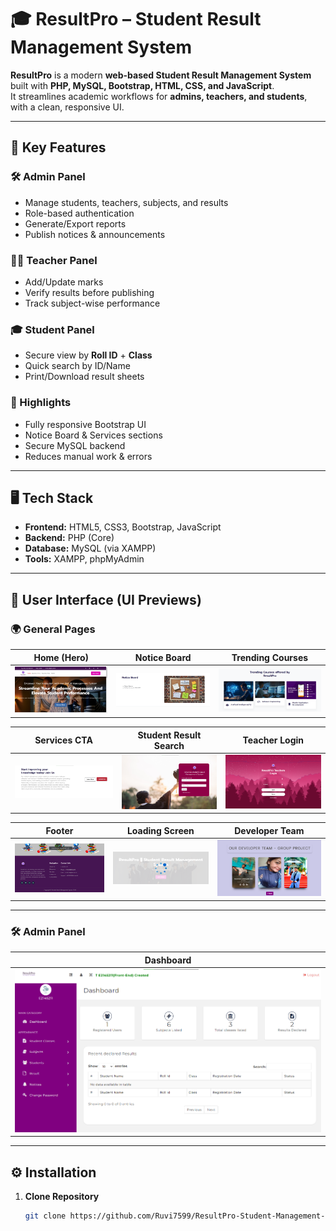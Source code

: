 # 🎓 ResultPro – Student Result Management System

**ResultPro** is a modern **web-based Student Result Management System** built with **PHP, MySQL, Bootstrap, HTML, CSS, and JavaScript**.  
It streamlines academic workflows for **admins, teachers, and students**, with a clean, responsive UI.

---

## 🚀 Key Features

### 🛠️ Admin Panel
- Manage students, teachers, subjects, and results
- Role-based authentication
- Generate/Export reports
- Publish notices & announcements

### 👩‍🏫 Teacher Panel
- Add/Update marks
- Verify results before publishing
- Track subject-wise performance

### 🎓 Student Panel
- Secure view by **Roll ID** + **Class**
- Quick search by ID/Name
- Print/Download result sheets

### 🌟 Highlights
- Fully responsive Bootstrap UI
- Notice Board & Services sections
- Secure MySQL backend
- Reduces manual work & errors

---

## 🖥️ Tech Stack
- **Frontend:** HTML5, CSS3, Bootstrap, JavaScript  
- **Backend:** PHP (Core)  
- **Database:** MySQL (via XAMPP)  
- **Tools:** XAMPP, phpMyAdmin  

---

## 📸 User Interface (UI Previews)

### 🌍 General Pages

| **Home (Hero)** | **Notice Board** | **Trending Courses** |
|-----------------|------------------|----------------------|
| ![Home](Front-End%20some%20Images/1.png) | ![Notice Board](Front-End%20some%20Images/2.png) | ![Trending Courses](Front-End%20some%20Images/3.png) |

| **Services CTA** | **Student Result Search** | **Teacher Login** |
|------------------|---------------------------|-------------------|
| ![Services](Front-End%20some%20Images/4.png) | ![Result Search](Front-End%20some%20Images/7.png) | ![Teacher Login](Front-End%20some%20Images/13.png) |

| **Footer** | **Loading Screen** | **Developer Team** |
|-------------|--------------------|--------------------|
| ![Footer](Front-End%20some%20Images/6.png) | ![Loading](Front-End%20some%20Images/9.png) | ![Team](Front-End%20some%20Images/10.png) |

---

### 🛠️ Admin Panel

| **Dashboard** |
|---------------|
| ![Dashboard](Front-End%20some%20Images/14.png) |

---

## ⚙️ Installation

1. **Clone Repository**
   ```bash
   git clone https://github.com/Ruvi7599/ResultPro-Student-Management-System.git
